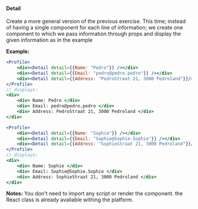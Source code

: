 #### Detail


Create a more general version of the previous exercise. This time; instead of having a single component for each line of information; we create one component to which we pass information through props and display the given information as in the example

**Example:**

```jsx
<Profile>
    <div><Detail detail={{Name: "Pedro"}} /></div>
    <div><Detail detail={{Email: "pedro@pedro.pedro"}} /></div>
    <div><Detail detail={{Address: "PedroStraat 21, 3000 Pedroland"}}/></div>
</Profile>
// displays:
<div>
    <div> Name: Pedro </div>
    <div> Email: pedro@pedro.pedro </div>
    <div> Address: PedroStraat 21, 3000 Pedroland </div>
</div>

<Profile>
    <div><Detail detail={{Name: "Sophie"}} /></div>
    <div><Detail detail={{Email: "Sophie@Sophie.Sophie"}} /></div>
    <div><Detail detail={{Address: "SophieStraat 21, 3000 Pedroland"}}/></div>
</Profile>
// displays:
<div>
    <div> Name: Sophie </div>
    <div> Email: Sophie@Sophie.Sophie </div>
    <div> Address: SophieStraat 21, 3000 Pedroland </div>
</div>
```

**Notes:** You don't need to import any script or render the component. the React class is already avaliable withing the platform.